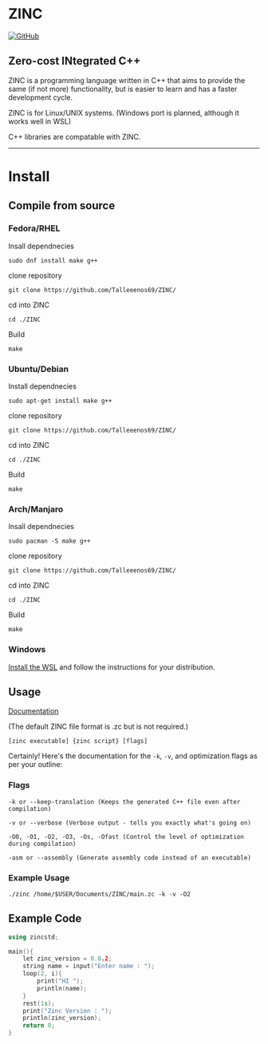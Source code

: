 # ZINC

[![GitHub](https://img.shields.io/github/license/Ananto30/cap-em)](/LICENSE)

Zero-cost INtegrated C++
--------------------------------------------------------

ZINC is a programming language written in C++ that aims to provide the same (if not more) functionality, but is easier to learn and has a faster development cycle.

ZINC is for Linux/UNIX systems. (Windows port is planned, although it works well in WSL)

C++ libraries are compatable with ZINC.

--------------------------------------------------------

# Install

## Compile from source

### Fedora/RHEL

Insall dependnecies
```shell
sudo dnf install make g++
```

clone repository
```shell
git clone https://github.com/Talleeenos69/ZINC/
```

cd into ZINC
```shell
cd ./ZINC
```

Build
```shell
make
```

### Ubuntu/Debian

Install dependnecies
```shell
sudo apt-get install make g++
```
clone repository
```shell
git clone https://github.com/Talleeenos69/ZINC/
```
cd into ZINC
```shell
cd ./ZINC
```

Build
```shell
make
```

### Arch/Manjaro

Insall dependnecies
```shell
sudo pacman -S make g++
```
clone repository
```shell
git clone https://github.com/Talleeenos69/ZINC/
```
cd into ZINC
```shell
cd ./ZINC
```

Build
```shell
make
```

### Windows
[Install the WSL](https://learn.microsoft.com/en-us/windows/wsl/install) and follow the instructions for your distribution.


## Usage
[Documentation](/docs/index.md)

(The default ZINC file format is .zc but is not required.)

```shell
[zinc executable] {zinc script} [flags]
```

Certainly! Here's the documentation for the `-k`, `-v`, and optimization flags as per your outline:

### Flags

```
-k or --keep-translation (Keeps the generated C++ file even after compilation)
```

```
-v or --verbose (Verbose output - tells you exactly what's going on)
```

```
-O0, -O1, -O2, -O3, -Os, -Ofast (Control the level of optimization during compilation)
```

```
-asm or --assembly (Generate assembly code instead of an executable)
```

### Example Usage
```shell
./zinc /home/$USER/Documents/ZINC/main.zc -k -v -O2
```

## Example Code
```c++
using zincstd;

main(){
    let zinc_version = 0.0.2;
    string name = input("Enter name : ");
    loop(2, i){
        print("HI ");
        println(name);
    }
    rest(1s);
    print("Zinc Version : ");
    println(zinc_version);
    return 0;
}
```
